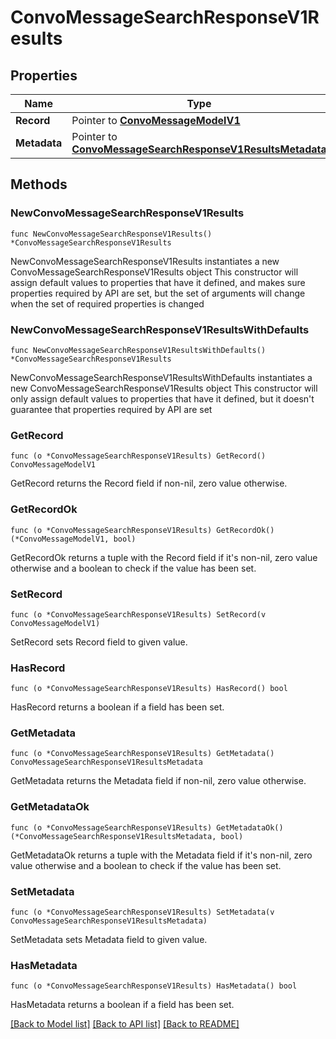 # ConvoMessageSearchResponseV1Results

## Properties

Name | Type | Description | Notes
------------ | ------------- | ------------- | -------------
**Record** | Pointer to [**ConvoMessageModelV1**](ConvoMessageModelV1.md) |  | [optional] 
**Metadata** | Pointer to [**ConvoMessageSearchResponseV1ResultsMetadata**](ConvoMessageSearchResponseV1ResultsMetadata.md) |  | [optional] 

## Methods

### NewConvoMessageSearchResponseV1Results

`func NewConvoMessageSearchResponseV1Results() *ConvoMessageSearchResponseV1Results`

NewConvoMessageSearchResponseV1Results instantiates a new ConvoMessageSearchResponseV1Results object
This constructor will assign default values to properties that have it defined,
and makes sure properties required by API are set, but the set of arguments
will change when the set of required properties is changed

### NewConvoMessageSearchResponseV1ResultsWithDefaults

`func NewConvoMessageSearchResponseV1ResultsWithDefaults() *ConvoMessageSearchResponseV1Results`

NewConvoMessageSearchResponseV1ResultsWithDefaults instantiates a new ConvoMessageSearchResponseV1Results object
This constructor will only assign default values to properties that have it defined,
but it doesn't guarantee that properties required by API are set

### GetRecord

`func (o *ConvoMessageSearchResponseV1Results) GetRecord() ConvoMessageModelV1`

GetRecord returns the Record field if non-nil, zero value otherwise.

### GetRecordOk

`func (o *ConvoMessageSearchResponseV1Results) GetRecordOk() (*ConvoMessageModelV1, bool)`

GetRecordOk returns a tuple with the Record field if it's non-nil, zero value otherwise
and a boolean to check if the value has been set.

### SetRecord

`func (o *ConvoMessageSearchResponseV1Results) SetRecord(v ConvoMessageModelV1)`

SetRecord sets Record field to given value.

### HasRecord

`func (o *ConvoMessageSearchResponseV1Results) HasRecord() bool`

HasRecord returns a boolean if a field has been set.

### GetMetadata

`func (o *ConvoMessageSearchResponseV1Results) GetMetadata() ConvoMessageSearchResponseV1ResultsMetadata`

GetMetadata returns the Metadata field if non-nil, zero value otherwise.

### GetMetadataOk

`func (o *ConvoMessageSearchResponseV1Results) GetMetadataOk() (*ConvoMessageSearchResponseV1ResultsMetadata, bool)`

GetMetadataOk returns a tuple with the Metadata field if it's non-nil, zero value otherwise
and a boolean to check if the value has been set.

### SetMetadata

`func (o *ConvoMessageSearchResponseV1Results) SetMetadata(v ConvoMessageSearchResponseV1ResultsMetadata)`

SetMetadata sets Metadata field to given value.

### HasMetadata

`func (o *ConvoMessageSearchResponseV1Results) HasMetadata() bool`

HasMetadata returns a boolean if a field has been set.


[[Back to Model list]](../README.md#documentation-for-models) [[Back to API list]](../README.md#documentation-for-api-endpoints) [[Back to README]](../README.md)


